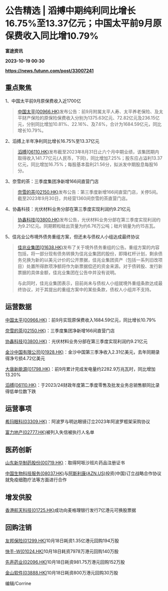 # 公告精选 | 滔搏中期纯利同比增长16.75%至13.37亿元；中国太平前9月原保费收入同比增10.79%
**富途资讯**

**2023-10-19 00:30**

**https://news.futunn.com/post/33007241**

重点聚焦
----

1、中国太平前9月原保费收入近1700亿

> [中国太平(00966.HK)](https://www.futunn.com/quote/stock?m=hk&code=00966)发布公告：前9月附属太平人寿、太平养老保险、及太平财产保险的原保险保费收入分别为1375.63亿元、72.82亿元及236.15亿元，分别同比增加10.81%、22.16%、及7.6%，合计为1684.59亿元，同比增长10.79%。

2、滔搏上半年净利同比增长16.75%至13.37亿元

> [滔搏(06110.HK)](https://www.futunn.com/quote/stock?m=hk&code=06110)发布截至2023年8月31日止六个月中期业绩，该集团期内取得收入141.77亿元(人民币，下同)，同比增加7.25%；股东应占溢利13.37亿元，同比增加16.75%；每股基本盈利21.56分，拟派发中期股息每股16分。

3、奈雪的茶：三季度集团净新增166间直营门店

> [奈雪的茶(02150.HK)](https://www.futunn.com/quote/stock?m=hk&code=02150)发布公告：第三季度新增166间直营门店，关停5间。截至2023年9月30日，共经营1360间奈雪的茶直营门店。

4、协鑫科技：光伏材料业务分部在第三季度实现利润约9.21亿元

> [协鑫科技(03800.HK)](https://www.futunn.com/quote/stock?m=hk&code=03800)发布公告，光伏材料业务分部在第三季度实现利润约为9.21亿元。同期颗粒硅出货量为约6.76万公吨；硅片销量为约15吉瓦。

5、佳兆业公布境外债务重组方案，但还未与债权人小组达成最终协议

> [佳兆业集团(01638.HK)](https://www.futunn.com/quote/stock?m=hk&code=01638)发布了关于境外债务重组的公告。重组方案的内容包括，将一部分现有债务转换为佳兆业集团的股份，即降杠杆计划，剩余债务兑换为新的以美元计价的公开票据，佳兆业集团资产（包括一系列旧改项目）处置所得款项净额将作为新票据偿还的资金来源。对于债转股、发行新票据的具体金额，佳兆业集团在公告中并没有说明。
> 
> 与此同时，佳兆业集团表示，目前尚未与债权人小组就境外重组条款达成最终协议，对于其提出的重组方案中的某些条款，债权人小组并不支持。

运营数据
----

[中国太平(00966.HK)](https://www.futunn.com/quote/stock?m=hk&code=00966)：前9月实现原保费收入1684.59亿元，同比增长10.79%

[奈雪的茶(02150.HK)](https://www.futunn.com/quote/stock?m=hk&code=02150)：三季度集团净新增166间直营门店

[协鑫科技(03800.HK)](https://www.futunn.com/quote/stock?m=hk&code=03800)：光伏材料业务分部在第三季度实现利润约9.21亿元

[金沙中国有限公司(01928.HK)](https://www.futunn.com/quote/stock?m=hk&code=01928)：金沙中国第三季净收入2.31亿美元，去年同期录得净亏损4.72亿美元

[大唐新能源(01798.HK)](https://www.futunn.com/quote/stock?m=hk&code=01798)：前9月累计完成发电量约2282.9万兆瓦时，同比增加13.20%

[滔搏(06110.HK)](https://www.futunn.com/quote/stock?m=hk&code=06110)：于2023/24财政年度第二季度零售及批发业务总销售额同比录得低单位数下跌

运营事项
----

[希玛眼科(03309.HK)](https://www.futunn.com/quote/stock?m=hk&code=03309)：阿波罗与明达眼镜订立2023年阿波罗框架采购协议

[富力地产(02777.HK)](https://www.futunn.com/quote/stock?m=hk&code=02777)被列入失信被执行人名单

医药创新
----

[山东新华制药股份(00719.HK)](https://www.futunn.com/quote/stock?m=hk&code=00719)：取得阿哌沙班片药品注册证书

[中国生物科技服务(08037.HK)](https://www.futunn.com/quote/stock?m=hk&code=08037)与[阿斯利康(AZN.US)](https://www.futunn.com/quote/stock?m=us&code=AZN)投资(中国)订立战略合作协议 就免疫细胞疗法等方面进行合作

增发供股
----

[香港航天科技(01725.HK)](https://www.futunn.com/quote/stock?m=hk&code=01725)成功向麦格理银行发行7亿港元可换股票据

回购注销
----

[友邦保险(01299.HK)](https://www.futunn.com/quote/stock?m=hk&code=01299)10月18日耗资1.35亿港元回购194万股

[快手-W(01024.HK)](https://www.futunn.com/quote/stock?m=hk&code=01024)10月18日耗资7978万港元回购140万股

[先声药业(02096.HK)](https://www.futunn.com/quote/stock?m=hk&code=02096)10月18日耗资981.75万港元回购152万股

[金山软件(03888.HK)](https://www.futunn.com/quote/stock?m=hk&code=03888)10月18日耗资800万港元回购30万股

编辑/Corrine